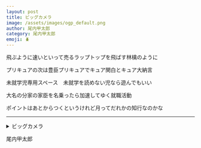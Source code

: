 ```yaml
---
layout: post
title: ビッグカメラ
image: /assets/images/ogp_default.png
author: 尾内甲太郎
category: 尾内甲太郎
emoji: 🪲
---
```


<div class="tanka-area"><div class="tanka">
<p>飛ぶように速いといって売るラップトップを飛ばす林檎のように</p>
<p>プリキュアの次は豊臣プリキュアでキュア関白とキュア大納言</p>
<p>未就学児専用スペース　未就学を読めない児なら遊んでもいい</p>
<p>大名の分家の家臣を名乗ったら加速してゆく就職活動</p>
<p>ポイントはあとからつくというけれど月ってだれかの知行なのかな</p></div></div>

---

<details><summary>ビッグカメラ</summary>
飛ぶように速いといって売るラップトップを飛ばす林檎のように<br/>
プリキュアの次は豊臣プリキュアでキュア関白とキュア大納言<br/>
未就学児専用スペース　未就学を読めない児なら遊んでもいい<br/>
大名の分家の家臣を名乗ったら加速してゆく就職活動<br/>
ポイントはあとからつくというけれど月ってだれかの知行なのかな<br/>
</details>

尾内甲太郎
